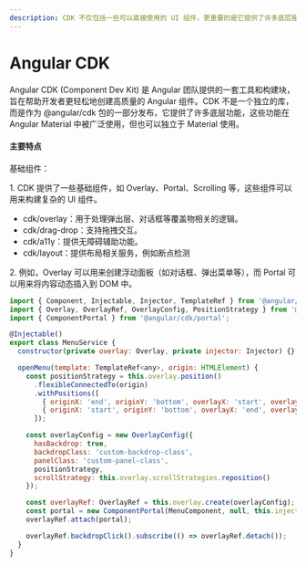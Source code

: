 ```yaml
---
description: CDK 不仅包括一些可以直接使用的 UI 组件，更重要的是它提供了许多底层服务和工具，
---
```


# Angular CDK

Angular CDK (Component Dev Kit) 是 Angular 团队提供的一套工具和构建块，旨在帮助开发者更轻松地创建高质量的 Angular 组件。CDK 不是一个独立的库，而是作为 @angular/cdk 包的一部分发布，它提供了许多底层功能，这些功能在 Angular Material 中被广泛使用，但也可以独立于 Material 使用。



#### 主要特点

基础组件：

1\. CDK 提供了一些基础组件，如 Overlay、Portal、Scrolling 等，这些组件可以用来构建复杂的 UI 组件。

* cdk/overlay：用于处理弹出层、对话框等覆盖物相关的逻辑。
* cdk/drag-drop：支持拖拽交互。
* cdk/a11y：提供无障碍辅助功能。
* cdk/layout：提供布局相关服务，例如断点检测

2\. 例如，Overlay 可以用来创建浮动面板（如对话框、弹出菜单等），而 Portal 可以用来将内容动态插入到 DOM 中。

```javascript
import { Component, Injectable, Injector, TemplateRef } from '@angular/core';
import { Overlay, OverlayRef, OverlayConfig, PositionStrategy } from '@angular/cdk/overlay';
import { ComponentPortal } from '@angular/cdk/portal';

@Injectable()
export class MenuService {
  constructor(private overlay: Overlay, private injector: Injector) {}

  openMenu(template: TemplateRef<any>, origin: HTMLElement) {
    const positionStrategy = this.overlay.position()
      .flexibleConnectedTo(origin)
      .withPositions([
        { originX: 'end', originY: 'bottom', overlayX: 'start', overlayY: 'top' },
        { originX: 'start', originY: 'bottom', overlayX: 'end', overlayY: 'top' }
      ]);

    const overlayConfig = new OverlayConfig({
      hasBackdrop: true,
      backdropClass: 'custom-backdrop-class',
      panelClass: 'custom-panel-class',
      positionStrategy,
      scrollStrategy: this.overlay.scrollStrategies.reposition()
    });

    const overlayRef: OverlayRef = this.overlay.create(overlayConfig);
    const portal = new ComponentPortal(MenuComponent, null, this.injector);
    overlayRef.attach(portal);

    overlayRef.backdropClick().subscribe(() => overlayRef.detach());
  }
}

```

